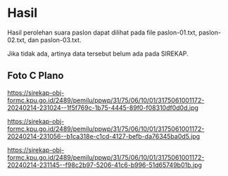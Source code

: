 # Hasil

Hasil perolehan suara paslon dapat dilihat pada file paslon-01.txt, paslon-02.txt, dan paslon-03.txt.

Jika tidak ada, artinya data tersebut belum ada pada SIREKAP.

## Foto C Plano

https://sirekap-obj-formc.kpu.go.id/2489/pemilu/ppwp/31/75/06/10/01/3175061001172-20240214-231024--1f5f769c-1b75-4445-89f0-f08310df0d0d.jpg

https://sirekap-obj-formc.kpu.go.id/2489/pemilu/ppwp/31/75/06/10/01/3175061001172-20240214-231056--b1ca318e-c1cd-4127-befb-da76345ba0d5.jpg

https://sirekap-obj-formc.kpu.go.id/2489/pemilu/ppwp/31/75/06/10/01/3175061001172-20240214-231145--f98c2b97-5206-41c6-b996-51d65749b01b.jpg
